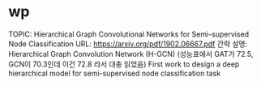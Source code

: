 # wp

TOPIC: Hierarchical Graph Convolutional Networks for Semi-supervised Node Classification
URL: https://arxiv.org/pdf/1902.06667.pdf
간략 설명: Hierarchical Graph Convolution Network (H-GCN)
(성능표에서 GAT가 72.5, GCN이 70.3인데 이건 72.8 라서 대충 읽었음)
First work to design a deep hierarchical model for semi-supervised node classification task